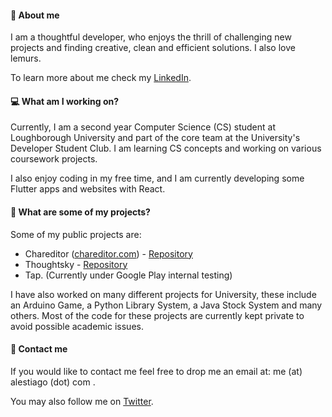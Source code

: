 #### 👋 About me

I am a thoughtful developer, who enjoys the thrill of challenging new projects and finding creative, clean and efficient solutions. I also love lemurs.

To learn more about me check my [LinkedIn](https://www.linkedin.com/in/alejandro-santiago-44259b159/). 

#### 💻 What am I working on?

Currently, I am a second year Computer Science (CS) student at Loughborough University and part of the core team at the University's Developer Student Club. 
I am learning CS concepts and working on various coursework projects.

I also enjoy coding in my free time, and I am currently developing some Flutter apps and websites with React.

#### 👀 What are some of my projects?

Some of my public projects are:
- Chareditor ([chareditor.com](https://chareditor.com/)) - [Repository](https://github.com/alestiago/chareditor-dist)
- Thoughtsky - [Repository](https://github.com/alestiago/thoughtsky)
- Tap. (Currently under Google Play internal testing)

I have also worked on many different projects for University, these include an Arduino Game, a Python Library System, a Java Stock System and many others. Most of the code for these projects are currently kept private to avoid possible academic issues.


#### 📧 Contact me

If you would like to contact me feel free to drop me an email at: me (at) alestiago (dot) com .

You may also follow me on [Twitter](https://twitter.com/alestiago3).

